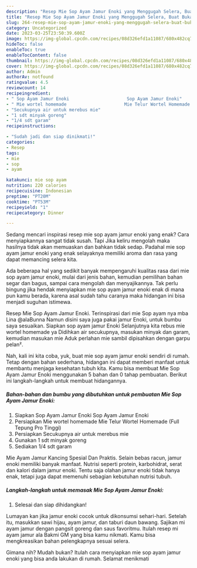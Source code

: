 ```yaml
---
description: "Resep Mie Sop Ayam Jamur Enoki yang Menggugah Selera, Buat Buka Puasa Bisa Manjain Lidah"
title: "Resep Mie Sop Ayam Jamur Enoki yang Menggugah Selera, Buat Buka Puasa Bisa Manjain Lidah"
slug: 264-resep-mie-sop-ayam-jamur-enoki-yang-menggugah-selera-buat-buka-puasa-bisa-manjain-lidah
category: Uncategorized
date: 2023-03-25T23:50:39.600Z
image: https://img-global.cpcdn.com/recipes/08d326efd1a11087/680x482cq70/mie-sop-ayam-jamur-enoki-foto-resep-utama.jpg
hideToc: false
enableToc: true
enableTocContent: false
thumbnail: https://img-global.cpcdn.com/recipes/08d326efd1a11087/680x482cq70/mie-sop-ayam-jamur-enoki-foto-resep-utama.jpg
cover: https://img-global.cpcdn.com/recipes/08d326efd1a11087/680x482cq70/mie-sop-ayam-jamur-enoki-foto-resep-utama.jpg
author: Admin
authorAv: notfound
ratingvalue: 4.5
reviewcount: 14
recipeingredient:
- " Sop Ayam Jamur Enoki                      Sop Ayam Jamur Enoki"
- " Mie wortel homemade                      Mie Telur Wortel Homemade Full Tepung Pro Tinggi"
- "Secukupnya air untuk merebus mie"
- "1 sdt minyak goreng"
- "1/4 sdt garam"
recipeinstructions:

- "Sudah jadi dan siap dinikmati!"
categories:
- Resep
tags:
- mie
- sop
- ayam

katakunci: mie sop ayam 
nutrition: 220 calories
recipecuisine: Indonesian
preptime: "PT20M"
cooktime: "PT53M"
recipeyield: "1"
recipecategory: Dinner

---
```



Sedang mencari inspirasi resep mie sop ayam jamur enoki yang enak? Cara menyiapkannya sangat tidak susah. Tapi Jika keliru mengolah maka hasilnya tidak akan memuaskan dan bahkan tidak sedap. Padahal mie sop ayam jamur enoki yang enak selayaknya memiliki aroma dan rasa yang dapat memancing selera kita.


Ada beberapa hal yang sedikit banyak mempengaruhi kualitas rasa dari mie sop ayam jamur enoki, mulai dari jenis bahan, kemudian pemilihan bahan segar dan bagus, sampai cara mengolah dan menyajikannya. Tak perlu bingung jika hendak menyiapkan mie sop ayam jamur enoki enak di mana pun kamu berada, karena asal sudah tahu caranya maka hidangan ini bisa menjadi suguhan istimewa.

Resep Mie Sop Ayam Jamur Enoki. Terinspirasi dari mie Sop ayam nya mba Lina @alaBunna Namun disini saya juga pakai jamur Enoki, untuk bumbu saya sesuaikan. Siapkan sop ayam jamur Enoki Selanjutnya kita rebus mie wortel homemade ya Didihkan air secukupnya, masukan minyak dan garam, kemudian masukan mie Aduk perlahan mie sambil dipisahkan dengan garpu pelan².


Nah, kali ini kita coba, yuk, buat mie sop ayam jamur enoki sendiri di rumah. Tetap dengan bahan sederhana, hidangan ini dapat memberi manfaat untuk membantu menjaga kesehatan tubuh kita. Kamu bisa membuat Mie Sop Ayam Jamur Enoki menggunakan 5 bahan dan 0 tahap pembuatan. Berikut ini langkah-langkah untuk membuat hidangannya.

<!--inarticleads1-->

##### Bahan-bahan dan bumbu yang dibutuhkan untuk pembuatan Mie Sop Ayam Jamur Enoki:

1. Siapkan  Sop Ayam Jamur Enoki                      Sop Ayam Jamur Enoki
1. Persiapkan  Mie wortel homemade                      Mie Telur Wortel Homemade (Full Tepung Pro Tinggi)
1. Persiapkan Secukupnya air untuk merebus mie
1. Gunakan 1 sdt minyak goreng
1. Sediakan 1/4 sdt garam


Mie Ayam Jamur Kancing Spesial Dan Praktis. Selain bebas racun, jamur enoki memiliki banyak manfaat. Nutrisi seperti protein, karbohidrat, serat dan kalori dalam jamur enoki. Tentu saja olahan jamur enoki tidak hanya enak, tetapi juga dapat memenuhi sebagian kebutuhan nutrisi tubuh. 

<!--inarticleads2-->

##### Langkah-langkah untuk memasak Mie Sop Ayam Jamur Enoki:


1. Selesai dan siap dihidangkan!

Lumayan kan jika jamur enoki cocok untuk dikonsumsi sehari-hari. Setelah itu, masukkan sawi hijau, ayam jamur, dan taburi daun bawang. Sajikan mi ayam jamur dengan pangsit goreng dan saus favoritmu. Itulah resep mi ayam jamur ala Bakmi GM yang bisa kamu nikmati. Kamu bisa mengkreasikan bahan pelengkapnya sesuai selera. 

Gimana nih? Mudah bukan? Itulah cara menyiapkan mie sop ayam jamur enoki yang bisa anda lakukan di rumah. Selamat menikmati
